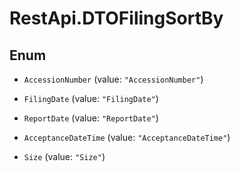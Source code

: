 # RestApi.DTOFilingSortBy

## Enum


* `AccessionNumber` (value: `"AccessionNumber"`)

* `FilingDate` (value: `"FilingDate"`)

* `ReportDate` (value: `"ReportDate"`)

* `AcceptanceDateTime` (value: `"AcceptanceDateTime"`)

* `Size` (value: `"Size"`)


